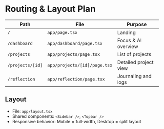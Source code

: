 # Routing & Layout Plan

| Path             | File                         | Purpose               |
| ---------------- | ---------------------------- | --------------------- |
| `/`              | `app/page.tsx`               | Landing               |
| `/dashboard`     | `app/dashboard/page.tsx`     | Focus & AI overview   |
| `/projects`      | `app/projects/page.tsx`      | List of projects      |
| `/projects/[id]` | `app/projects/[id]/page.tsx` | Detailed project view |
| `/reflection`    | `app/reflection/page.tsx`    | Journaling and logs   |

## Layout

- File: `app/layout.tsx`
- Shared components: `<Sidebar />`, `<Topbar />`
- Responsive behavior: Mobile = full-width, Desktop = split layout
